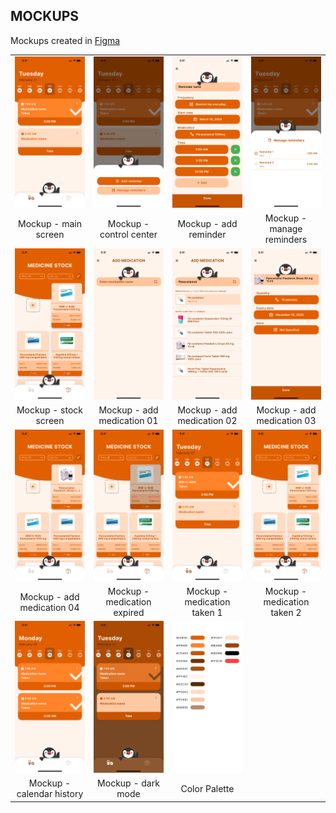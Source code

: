 ## MOCKUPS
Mockups created in [Figma](https://www.figma.com/file/qMeErr0JtWtYGfH0MOQVOe/PinguPills?type=design&node-id=0%3A1&mode=design&t=NM5ZBWsMYzxWpchM-1)

|||||
|:------------------------------------:|:--------------------------------------:|:------------------------------------:|:--------------------------------------:|
| <img src="mockups/mockup-main.jpg" width="250"> | <img src="mockups/mockup-controller.jpg" width="250"> | <img src="mockups/mockup-addreminder.jpg" width="250"> | <img src="mockups/mockup-managereminders.jpg" width="250"> |
|            Mockup - main screen            |           Mockup - control center           |             Mockup - add reminder           |        Mockup - manage reminders         |
| <img src="mockups/mockup-stock.jpg" width="250"> | <img src="mockups/mockup-addmedication1.jpg" width="250"> |  <img src="mockups/mockup-addmedication2.jpg" width="250"> | <img src="mockups/mockup-addmedication3.jpg" width="250"> |
|            Mockup - stock screen           |       Mockup - add medication 01        |       Mockup - add medication 02          |       Mockup - add medication 03       |
|<img src="mockups/mockup-addmedication4.jpg" width="250">|<img src="mockups/mockup-medicationexpired.jpg" width="250">|<img src="mockups/mockup-medicationtaken1.jpg" width="250">|<img src="mockups/mockup-medicationtaken2.jpg" width="250">|
|Mockup - add medication 04|Mockup - medication expired|Mockup - medication taken 1|Mockup - medication taken 2|
|<img src="mockups/mockup-calendarhistory.jpg" width="250">|<img src="mockups/mockup-darkmode.jpg" width="250">|<img src="mockups/color-palette.png" width="250">||
|Mockup - calendar history|Mockup - dark mode|Color Palette||

